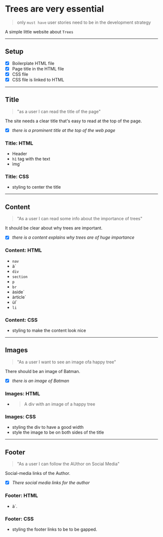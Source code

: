 # Trees are very essential

> only `must have` user stories need to be in the development strategy

A simple little website about `Trees`

---

## Setup

- [x] Boilerplate HTML file
- [x] Page title in the HTML file
- [x] CSS file
- [x] CSS file is linked to HTML

---

## Title

<!-- user story -->

> "as a user I can read the title of the page"

<!-- detailed description -->

The site needs a clear title that's easy to read at the top of the page.

<!-- acceptance criteria -->

- [x] _there is a prominent title at the top of the web page_

<!-- code you think you will need -->

### Title: HTML

- Header
- `h1` tag with the text
- ìmg`

### Title: CSS

- styling to center the title

---

## Content

> "As a user I can read some info about the importance of trees"

It should be clear about why trees are important.

- [x] _there is a content explains why trees are of huge importance_

### Content: HTML

- `nav`
- à`
- `div`
- `section`
- `p`
- `br`
- àside`
- àrticle`
- ùl`
- `li`

### Content: CSS

- styling to make the content look nice

---

## Images

> "As a user I want to see an image ofa happy tree"

There should be an image of Batman.

- [x] _there is an image of Batman_

### Images: HTML

- > A div with an image of a happy tree

### Images: CSS

- styling the div to have a good width
- style the image to be on both sides of the title

---

## Footer

> "As a user I can follow the AUthor on Social Media"

Social-media links of the Author.

- [x] _There social media links for the author_

### Footer: HTML

- à`.

### Footer: CSS

- styling the footer links to be to be gapped.
